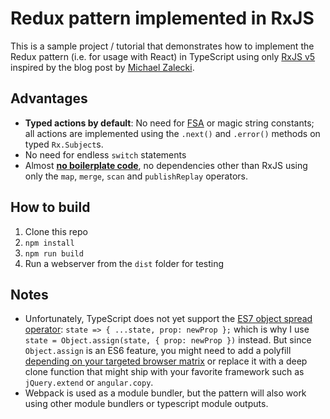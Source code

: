 Redux pattern implemented in RxJS
=====

This is a sample project / tutorial that demonstrates how to implement the Redux pattern (i.e. for usage with React) in TypeScript using only [RxJS v5](https://github.com/ReactiveX/rxjs) inspired by the blog post by [Michael Zalecki](http://michalzalecki.com/use-rxjs-with-react/).

Advantages
-----

* __Typed actions by default__: No need for [FSA](https://github.com/acdlite/flux-standard-action) or magic string constants; all actions are implemented using the `.next()` and `.error()` methods on typed `Rx.Subject`s.
* No need for endless `switch` statements
* Almost __[no boilerplate code](blob/master/src/rxjs-redux.ts)__, no dependencies other than RxJS using only the `map`, `merge`, `scan` and `publishReplay` operators.

How to build
----

1. Clone this repo
1. `npm install`
1. `npm run build`
1. Run a webserver from the `dist` folder for testing

Notes
----

* Unfortunately, TypeScript does not yet support the [ES7 object spread operator](https://github.com/sebmarkbage/ecmascript-rest-spread): ` state => { ...state, prop: newProp }; ` which is why I use `state = Object.assign(state, { prop: newProp })` instead. But since `Object.assign` is an ES6 feature, you might need to add a polyfill [depending on your targeted browser matrix](http://kangax.github.io/compat-table/es6/#test-Object_static_methods_Object.assign) or replace it with a deep clone function that might ship with your favorite framework such as `jQuery.extend` or `angular.copy`.
* Webpack is used as a module bundler, but the pattern will also work using other module bundlers or typescript module outputs.
